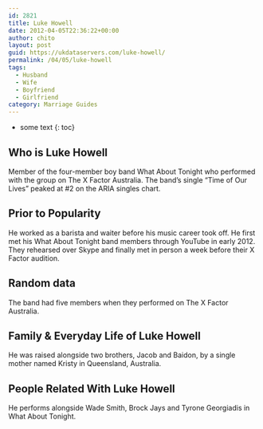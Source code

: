 ```yaml
---
id: 2821
title: Luke Howell
date: 2012-04-05T22:36:22+00:00
author: chito
layout: post
guid: https://ukdataservers.com/luke-howell/
permalink: /04/05/luke-howell
tags:
  - Husband
  - Wife
  - Boyfriend
  - Girlfriend
category: Marriage Guides
---
```


* some text
{: toc}
          
          
## Who is  Luke Howell
                  
                  
                  
Member of the four-member boy band What About Tonight who performed with the group on The X Factor Australia. The band&#8217;s single &#8220;Time of Our Lives&#8221; peaked at #2 on the ARIA singles chart.
                  
                
                
                
## Prior to Popularity 
                  
                  
                  
He worked as a barista and waiter before his music career took off. He first met his What About Tonight band members through YouTube in early 2012. They rehearsed over Skype and finally met in person a week before their X Factor audition.
                  
                
                
                
## Random data 
                  
                  
                  
The band had five members when they performed on The X Factor Australia.
                  
                
                
                
## Family & Everyday Life of Luke Howell
                  
                  
                  
He was raised alongside two brothers, Jacob and Baidon, by a single mother named Kristy in Queensland, Australia.
                  
                
                
                
## People Related With  Luke Howell
                  
                  
                  
He performs alongside Wade Smith, Brock Jays and Tyrone Georgiadis in What About Tonight.
                  
                
              
            
          
          
          
    
    
  

